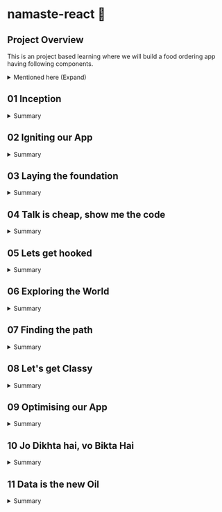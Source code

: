 # namaste-react :rocket: 


## Project Overview

This is an project based learning where we will build a food ordering app having following components.

<details>

<summary>Mentioned here (Expand)</summary>

* Header
    - Logo
    - Nav items
* Body
    - Search bar and button
    - Card container (repeatable)
        - Img
        - Restaurant name, Star rating, cuisines, delivery time
* Footer
    - Copyright
    - Links
    - Address
    - Contact us

</details>

## 01 Inception

<details>
  <summary>Summary</summary>
  
### Concepts Learned (01 Inception)

1. How to use React cdn?
1. How to write js inside html itself?
1. How to write js inside a new file and inject it in html?
1. How to Create a element using React
1. How to render a component using RactDOM?
1. How does React.createElement and ReactDOM.createRoot works?
1. How to use CSS in react?
1. What is Element,Props,Child in React?
1. How to Create nested Child using React?
1. How to Add Sibling Components?

#### Answer of above ques with Example

#### HTML

```html
<body>
    <div id="root">
        <!-- It will be loaded for a very small fraction of time and then react will replace this root with its own content -->
        <h1>Dipankar</h1>
    </div>
    <!-- CDN links for react. using this link will inject react and react dom library into the browser -->
    <script crossorigin src="https://unpkg.com/react@18/umd/react.development.js"></script>
    <script crossorigin src="https://unpkg.com/react-dom@18/umd/react-dom.development.js"></script>
    <!-- Only writing above 2 tags would inject react into our project using CDN.
In the console you can write React and ReactDOM and you can see the properties. -->
    <!-- Include your react js lines inside a new js file -->
    <script src="./App.js"></script>
</body>
```

  react.development.js - base library for react.
  react-dom.development.js - for dom manipulation and interaction.
  Costliest operation in browsers is Dom manipulation.

  #### JS

  ```javascript
  //create an element-simillar to document.createElement
  /**
   * React.createElement(object) =>HTML (browser understands)
   * React.createElement creates and object
   * While it is rendering into DOM it converts the object into html
   * param 1 - type: element name
   * param 2 - props: attributes
   * param 3 - children inside props: text of the element
   */
  const h1 = React.createElement("h1",{xyz:'abc',id:'heading'},"hello World from React!");
  const h2 = React.createElement("h2",{xyz:'abc',id:'heading2'},"This is a h2 element");
  console.log(h1);
  // Create nested Child using React.

  //add multiple child inside the element using array (siblings)
  const child = React.createElement('div',{id:'child'},['child div',h1,h2]);
  const parent = React.createElement('div',{id:'parent'},child);

  //ReactDOM is for dom interaction, Make #root as the root element of react
  const root = ReactDOM.createRoot(document.getElementById("root"));
  //render the element inside root
  root.render(parent);```

  ```

  console.log(h1) will give the entire h1 object.
  React.createElement gives an object which is later converted into HTML (browser understandable).

  #### CSS

  ```css
  #heading{
      color:red;
  }
  ```

</details>

## 02 Igniting our App

<details>
<summary>Summary</summary>

### Concepts Learned (02 Igniting our App)

1. **Can React build a production ready app without using any package/library**
Ans- No, A lot of other Packages are required.
2. **What is NPM**
Ans- NPM is evrything but Node package Manager. It manages Packages and is a repository containing all the packages. It works as a package manager behind the scene but it's full form is not Node Package Manager.
3. **How can you make your project use NPM**
A- We can make our project use npm using `npm init`.
    <details>
    <summary>Example</summary>

    ```cmd
    PS C:\Users\dipan\Desktop\Javascript\React\namaste-react> npm init
    This utility will walk you through creating a package.json file.
    It only covers the most common items, and tries to guess sensible defaults.

    See `npm help init` for definitive documentation on these fields
    and exactly what they do.

    Use `npm install <pkg>` afterwards to install a package and
    save it as a dependency in the package.json file.

    Press ^C at any time to quit.
    package name: (namaste-react)
    version: (1.0.0)                                                                                                          
    description: This is the project done while learning namaste react course
    entry point: (App.js)                                                                                                     
    test command: jest                                                                                                        
    git repository: https://github.com/dipankarsahoo180/namaste-react.git
    keywords:
    author: Dipankar Sahoo                                                                                                    
    license: (ISC)                                                                                                            
    About to write to C:\Users\dipan\Desktop\Javascript\React\namaste-react\package.json:

    {
        "name": "namaste-react",
        "version": "1.0.0",
        "description": "This is the project done while learning namaste react course",
        "main": "App.js",
        "scripts": {
        "test": "jest"
        },
        "repository": {
        "type": "git",
        "url": "git+https://github.com/dipankarsahoo180/namaste-react.git"
        },
        "author": "Dipankar Sahoo",
        "license": "ISC",
        "bugs": {
        "url": "https://github.com/dipankarsahoo180/namaste-react/issues"
        },
        "homepage": "https://github.com/dipankarsahoo180/namaste-react#readme"
    }
    Is this OK? (yes)
    ```

    </details>

4. **How to add a package /dependencies into your project**
Ans- By using the command `npm install <package_name>`.
For ex: `npm install -D Parcel`. Then it will create a node dependencies/devDepenedencies inside your Package.json.
5. **What is a Bundler**
Ans-A bundler is the most important package in our project while doing development. There are multiple bundlers like parcel,vite,webpack etc. Our whole needs to be bundled,minified,cleaned,compressed, packages 7 a lot fo other stuffs before it can be sent prod. Bundler does all these jobs.
6. **What is Parcel**
Ans- parcel is a bundler. it is easy to configure.
    * `npm install -D parcel`.
It also does a lot of other functions like:
    * Creating a dev build
    * Building local Server
    * HMR Hot Module Replacement
    * Uses file watching algorithm (written in c++)
    * Caching for faster Builds
    * Image optimization
    * Minification
    * Bundling
    * Compress
    * Consistent Hashing
    * Code Splitting
    * Differential bundling to support older versions
    * Diagnostic
    * Error handling
    * HTTPS
    * Tree shaking - remove unused nodes
7. **What is -D in `npm install -D Parcel`**
Ans- That means we are installing parcel package/library as a dev dependency.There are two types of dependencies.
    * dependencies - required for project and is required in production.
    * devDependencies - required during development.
8. **What is the package.json file**
Ans- Package.json will be created right after npm init command and it keeps tracks of the dependencies installed.
9. **What is tilde(`) and carret(^)**
Ans- They represent auto upgradable to Major and Minor versions respectively.
10. **What is the package-lock.json file that got created automatically**
Ans- Package-lock.json has exact version of all the dependencies and their dependencies mentioned in detail. It keeps track of all the details of the dependencies and transitive dependencies used in the project.
11. **Do we Need to Put node_modules folder into git**
Ans- Don't put the files and folders that you can regenerate again into git. It is unnecessary.
12. **How to Ignite your app**
Ans- Since we have already installed parcel, we can ignite our app using the command `npx parcel index.html`.
    <details>
    <summary> Ignite your app</summary>
    
    ```cmd
    PS C:\Users\dipan\Desktop\Javascript\React\namaste-react> npm parcel index.html
    Unknown command: "parcel"

    To see a list of supported npm commands, run:
        npm help
    PS C:\Users\dipan\Desktop\Javascript\React\namaste-react> npx parcel index.html
    Server running at http://localhost:1234
    ✨ Built in 608ms
    ```

    </details>
13. **How to get react and react-dom using npm instad of cdn**
Ans- using CDN is not a good way and is a costliest operation as it makes a network call. we can install these dependensies as packages using `npm install <package_name>` command
Ex: `npm install react and npm install react-dom`
14. **Will it work if we remove the CDN?**
Ans- It will give error as `Uncaught ReferenceError: React is not defined`. So we have to import both react and react-dom
    *   ```js
        import React from "react";
        import ReactDOM from "react-dom/client";
        ```

15. **Will it work afer that?**
Ans- No It will give you error. `@parcel/transformer-js: Browser scripts cannot have imports or exports.`. Basically you have to Add the **type="module"** attribute to the `<script>` tag inside index.html. It is because by default it is treated as a normal javascript file and to use it as a module and import any other module to this Js file, we have to explicitly tell that this is a js file of module type. And then it would work.

</details>

## 03 Laying the foundation
<details>
<summary>Summary</summary>

### Concepts Learned (03 Laying the foundation)

1. **How to create a script to start project instead of writing `npx parcel index.html`**    
Ans-  Go to the package.json and inside `"scripts"`, add the node `"start":"parcel index.html"`. Then go to your terminal and write `npm run start` or `npm start`.  
Simillarly,  write `"build":"parcel build index.html"` to make a prod build. And to execute it write `npm run build` in terminal. `npm build` will not work here because is `run` is a reserved keyword by npm that works with `start`.

2. **What is a react element**  
It is an object but while rendering into DOM using react-dom library it will be rendered as an HTML. This is the syntax to create a react element.</br></br>  

    * ```javascript
        const h1 = React.createElement("h1",{xyz:'abc',id:'heading'},"hello World from React!");
        //ReactDOM is for dom interaction, Make #root as the root element of react
        const root = ReactDOM.createRoot(document.getElementById("root"));
        //render the element inside root
        root.render(h1);
        ```

3. **Is it a good way to use React.createElement**  
Ans- No, this is not a good way and make the code complex and is not suitable for creating production ready apps. So, we use **JSX** instead.
4. **What is JSX?**  
JSX is a HTML or XML like syntax used for creating react elements. Is is not a part of react,it is also not a pure Javascript. It is transpiled before it reaches javascript engine/converted into object equivalent of `react.createElement()` by **`babel`** library which is also a depenedency for `Parcel` so that browser can unserstand it.</br></br>  

    *   ```javascript
        const h1JSX = <h1 id='heading'>Hello World from React with JSX!</h1>
        //ReactDOM is for dom interaction, Make #root as the root element of react
        const root = ReactDOM.createRoot(document.getElementById("root"));
        //render the element inside root
        root.render(h1JSX);
        ```

    *   ```javascript
        const h1 = React.createElement("h1",{xyz:'abc',id:'heading1',key:'ist-h1',class="h1Class"},"Hello World from React!");
        const h1JSX = <h1 id='heading2' key='ist-h1Jsx' className="jsxClass">Hello World from React with JSX!</h1>
        //ReactDOM is for dom interaction, Make #root as the root element of react. 
        //Also notice the attributes are in camelCase but they will convert into normal attributes when they render as HTML.
        console.log(h1JSX); //It will log a same object what react.createElement gives
        const root = ReactDOM.createRoot(document.getElementById("root"));
        //render the element inside root
        root.render([h1,h1JSX]);
        ```

5. **Give some examples of JSX code**  

    *   ```Javascript
        const h1JSX = <h1 id='headingJSX' key='ist-h1Jsx'>Hello World from React with JSX!</h1>;
        const h1JSX1 = <h1 id='heading2' key='ist-h1Jsx' className="jsxClass">Hello World from React with JSX!</h1>;
        const h1JSX2 = (<h1 id='heading2' key='ist-h1Jsx' className="jsxClass">Hello World from React with JSX!</h1>);
        const h1JSX3 = (
        <div>
            <h1 id='heading2' key='ist-h1Jsx' className="jsxClass">Hello World from React with JSX!</h1>
            <h2 id='heading2' key='ist-h2Jsx' className="jsxClass">Hello World from React with JSX!</h2>
        </div>
        );
        const h1JSX4 = (
        <>
            <h1 id='heading2' key='ist-h1Jsx' className="jsxClass">Hello World from React with JSX!</h1>
            <h2 id='heading2' key='ist-h2Jsx' className="jsxClass">Hello World from React with JSX!</h2>
        </>);
        //ReactDOM is for dom interaction, Make #root as the root element of react
        const root = ReactDOM.createRoot(document.getElementById("root"));
        //render the element inside root
        root.render([h1,h1JSX,h1JSX1,h1JSX2,h1JSX3,h1JSX4]);
        ```

6. **What are some of the extensions which you can use to boost your productivity**  

    * Prettier
    * Bracket pair Colorization Toggler.
    * Eslint
    * Better Comments

7. **What is a React component**  
It is a function/class and retunred object of which can be rendered as a html in browser.
8. **What are the types of components in react**  
    * Class based component - old way of writing code
    * Functional component - Latest in tech - It's just a normal javascript function with **PascalCase**.  
        <details>
        <summary>Example of Functional component</summary>

        ```Javascript
        import React from "react";
        import ReactDOM from "react-dom/client";

        const Heading = ()=> {
            return (
                <>
                    <h1 id='heading2' key='ist-h1Jsx' className="jsxClass">Hello World from React with JSX1!!</h1>
                    <h2 id='heading2' key='ist-h2Jsx' className="jsxClass">Hello World from React with JSX2!!</h2>
                </>
                )
        };


        //ReactDOM is for dom interaction, Make #root as the root element of react
        const root = ReactDOM.createRoot(document.getElementById("root"));
        //render the element inside root
        root.render(<Heading/>); // Use the functional component as a tag to render
        ```

        </details>

9. **What is component composition**  
Composing one/more components into another component
    *   <details>
        <summary>Example of component composition</summary>

        ```javascript
        import React from "react";
        import ReactDOM from "react-dom/client";


        const Title = ()=> {
            return (
                <>
                    <h1 key='title' className="jsxClass">Title!!</h1>
                </>
                )
        };
        const Header = ()=> {
            return (
                <>
                    <Title></Title>
                    <h1 key='header' className="jsxClass">JSX Heading!!</h1>
                    
                </>
                )
        };


        //ReactDOM is for dom interaction, Make #root as the root element of react
        const root = ReactDOM.createRoot(document.getElementById("root"));
        //render the element inside root
        root.render(<Header/>);
        ```

        </details>

10. **How can you write javascript expression inside JSX**  
By wrapping the code inside `{}`
    <details>
    <summary>Example</summary>

    ```Javascript
    import React from "react";
    import ReactDOM from "react-dom/client";

    const Elem = () =>(
        <>
            <h1>React Element!!</h1>
        </>
    )
    const title =  (
            <>
                <h1 key='title' className="jsxClass">Title!!</h1>
            </>
            )
    const number = 1000;
    const Header = ()=> {
        return (
            <>
                {title} 
                {<Elem/>}
                {number}
                {console.log('Dipankar')}
                <h1 key='header' className="jsxClass">JSX Heading!!</h1>
            </>
            )
    };
    //ReactDOM is for dom interaction, Make #root as the root element of react
    const root = ReactDOM.createRoot(document.getElementById("root"));
    //render the element inside root
    root.render(<Header/>);
    ```

    </details>

</details>

## 04 Talk is cheap, show me the code

<details>
<summary>Summary</summary>

### Concepts Learned (04 Talk is cheap, show me the code)

1. **How can you write css in react?** 
    - By using attribute className instead of class.  
        <details>
        <summary>Example</summary>

        ```javascript
        const AppLayout = () =>{
            return (
                <div className="app">
                    <Header/>
                    <Body/>
                </div>
            )
        }
        ```

        ```css
        .app{
            display: flex;
            justify-content: space-between;
            border: 1px solid black;
        }
        ```
        
        </details> 

    - By using inline css.  
        <details>
        <summary>Example</summary>

        ```javascript
        const styleCard = {
            background: 'lightgrey',
            textAlign:'center'
        }

        const Restaurant = () => {
            return(
                <div className="res-card" style={styleCard}>
                    <h3>Meghna Foods</h3>
                </div>
            )
        }
        ```

        OR  

        ```javascript
        const styleCard = {
            background: 'lightgrey',
            textAlign:'center'
        }

        const Restaurant = () => {
            return(
                <div className="res-card" style={{ background: 'lightgrey', textAlign:'center' }}>
                    <h3>Meghna Foods</h3>
                </div>
            )
        }
        ```

        </details> 
        
2. **What is props in react?**  
Ans- By using props we can pass properties from parent comp/arguements to a function.  
    -   <details>
        <summary>Example(we are passing name,cuisine as props)</summary>
        
        ```javascript
        const Body = () => {
            return(
                <div className="body">
                    <div className="search">
                        Search            
                    </div>

                    <div className="res-container">
                        <Restaurant name="Jubilee Foods" cuisine="South Indian"/>
                        <Restaurant name="KFC" cuisine="American"/>
                        <Restaurant/>
                        <Restaurant/>
                    </div>
                </div>
            )
        }
        const styleCard = {
            background: 'lightgrey',
            textAlign:'center'
        }

        const Restaurant = ({name,cuisine}) => {
            return(
                <div className="res-card" style={styleCard}>
                    <img src="https://media-assets.swiggy.com/swiggy/image/upload/fl_lossy,f_auto,q_auto,w_660/fq1uss75jajmt1oueyla"></img>
                    <h3>{name || 'Meghna Foods'}</h3>
                    <h4>{cuisine || 'North Indian'}</h4>
                    <h4>4.4</h4>
                    <h4>38 mins</h4>
                </div>
            )
        }
        ```
        </details>

3. **What is  config driven UI?**  
It means the UI is driven by a config. Which means based on configuration user will be shown/get personalized data
Ex: Swiggy API `https://www.swiggy.com/dapi/restaurants/list/v5?lat=20.3625249&lng=85.83262599999999&`

4. **How would you loop over an array and render multiple cards?**  
-   Ex:  
    ```javascript
    const Body = () => {
        return(
            <div className="body">
                <div className="search">
                    Search
                </div>

                <div className="res-container">
                {
                    card?.gridElements?.infoWithStyle?.restaurants?.map(el=>
                        <Restaurant key={el.info.id} resData={el}/>
                    )
                }
                </div>
            </div>
        )
    }
    ```
5. **Give an example how you can use fetch API**  
First Install this chrome extension from here `https://chrome.google.com/webstore/detail/cors-unblock/lfhmikememgdcahcdlaciloancbhjino`.  
and then run the following code to understand

    ```javascript
    const Body = () => {
        const [card,setCard] = useState([]);

        const  fetchData = async() => {
            try {
            const response = await fetch('https://www.swiggy.com/dapi/restaurants/list/v5?lat=20.3625249&lng=85.83262599999999');
            const data = await response.json();
            const card = data.data.cards.find(el => el.card.card.id === 'top_brands_for_you').card.card;
            setCard(card?.gridElements?.infoWithStyle?.restaurants);
            } catch (error) {
            console.error('Fetch error:', error);
            //throw error;
            }
        
        }

        useEffect(() => {
            fetchData();
        }, []);

        
        return(
            <div className="body">
                <div className="search">
                    Search
                </div>

                <div className="res-container">
                {
                    card?.map(el=>
                        <Restaurant key={el.info.id} resData={el}/>
                    )
                }
                </div>
            </div>
        )
    }
    ```
    
</details>

## 05 Lets get hooked

<details>
<summary>Summary</summary>

### Concepts Learned (05 Lets get hooked)

1. **What are the different types of import we use in Javascript?**  
Two types of Export/Import.  
    -   Default Export/Import
        ```javascript
        export default Component;  
        import Component from "path";
        ```

    -   Named Export/Import
        ```javascript
        export const Component;  
        import {Component} from "path";
        ```

1. **What are hooks in React?**  
Hooks are like normal js functions but provided by react.  
for ex: `useState()` and `useEffect()`

1. **What is useState() hook**  
useState is a React Hook that lets you add a state variable to your component.  

    ```javascript
    const [state, setState] = useState(initialState);
    ```
1. **What is reconciliation?**  
It is an alogorithm came in react 16 by react fiber, which uses an algorithm to selectively update some particular nodes/elements inside html instead of whole html by comapring the DOM nodes.  
Actual DOM: These are the real tags.  
Virtual DOM: representation of actual DOM. It is basically the object (reactElement). You can console log <Body/> and/or <Head/> and you can see an object is printed.
</details>

## 06 Exploring the World

<details>
<summary>Summary</summary>

### Concepts Learned (06 Exploring the World)

1. **What is monolithic and microservices architecture**  
A monolithic application is built as a single unified unit while a microservices architecture is a collection of smaller, independently deployable services. <a href="https://www.atlassian.com/microservices/microservices-architecture/microservices-vs-monolith">refer here</a>

2. **How `useEffect()` is called**  
First the component will be rendered as HTML and  
then it will call `useEffect()` and  
then it will run the code inside the callback of useEffect

3. **Can we write multiple `useEffect()` inside a single component**  
Yes.
    ```Javascript
    useEffect(() => {
        console.warn('use effect 1');
    }, []);
    useEffect(() => {
        fetchData();
        console.warn('use effect 2');
    }, []);
    useEffect(() => {
        console.warn('use effect 3');
    }, []);
    ```
4. **What is Shimmer**  
We load a fake screen instead of blank untill we get the data from server/api in realtime to improve UX. We acheive this using conditional rendering.

    ```javascript
    const Body = () => {

        const [listOfRestaurants, setListOfRestaurants] = useState([]);
        const [filteredRestaurants, setFilteredRestaurants] = useState([]);
        const fetchData = async () => {
            try {
                const response = await fetch(SWIGGY_URL);
                const data = await response.json();
                const card = data.data.cards.find(el => el.card.card.id === 'top_brands_for_you').card.card;
                setListOfRestaurants(card?.gridElements?.infoWithStyle?.restaurants);
                setFilteredCard(card?.gridElements?.infoWithStyle?.restaurants);
            } catch (error) {
                console.error('Fetch error:', error);
                //throw error;
            }

        }

        useEffect(() => {
            fetchData();
        }, []);
        //conditioinal rendering
        return (listOfRestaurants.length === 0) ?
        <Shimmer /> :

        (
            <div className="filter">
                <div className="search">
                    <input className='search-text' type="text" onChange={(e) => {
                        if(!e.target?.value) {
                            setFilteredRestaurants(listOfRestaurants);
                            return;
                        }else{
                            const filteredCard = listOfRestaurants.filter(el => (el.info.name.toUpperCase()).includes(e.target?.value?.toUpperCase()));
                            setFilteredRestaurants(filteredCard);
                        }
                    }}>

                    </input>
                </div>
                <button className='top-rated-btn' onClick={
                    () => {
                        const filteredCard = listOfRestaurants.filter(el => el.info.avgRating > 4);
                        setFilteredRestaurants(filteredCard);
                    }
                }> Filter Top Rated restaurants</button>

                <button className='reset-btn' onClick={
                    () => {
                        setFilteredRestaurants(listOfRestaurants);
                    }
                }> Reset </button>
            </div>
        )
    }
    ```
    
</details>




## 07 Finding the path
<details>
<summary>Summary</summary>

### Concepts Learned (07 Finding the path)

1. **How to use routing in react?**  
we can use react-router-dom package to create routes in react.  
    ```javascript
    import React from "react";
    import ReactDOM from "react-dom/client";
    import Header from "./components/Header";
    import { Body } from "./components/Body";
    import { createBrowserRouter,RouterProvider } from "react-router-dom";
    import About from "./components/About";


    const AppLayout = () =>{
        return (
            <div className="app">
                <Header/>
                <Body/>
            </div>
        )
    }


    const appRouter = createBrowserRouter(
        [
            {
                path:"/",
                element : <AppLayout/>,
            },
            {
                path:"/about",
                element : <About/>
            },
            
        ]
    );

    //ReactDOM is for dom interaction, Make #root as the root element of react
    const root = ReactDOM.createRoot(document.getElementById("root"));
    //use RouterProvider for Routing
    root.render(<RouterProvider router={appRouter} />);
    ```

2. **How to routing but keeping Header and Footer constant in react?**
We can use `</Outlet>` and `children` property inside router object as a combination to do that
    ```javascript
    import React from "react";
    import ReactDOM from "react-dom/client";
    import Header from "./components/Header";
    import { Body } from "./components/Body";
    import { createBrowserRouter, Outlet, RouterProvider } from "react-router-dom";
    import About from "./components/About";
    import ContactUs from "./components/ContactUs";
    import Cart from "./components/Cart";

    const AppLayout = () => {
        return (
            <div className="app">
                <Header />
                <Outlet />
            </div>
        )
    }


    const appRouter = createBrowserRouter(
        [
            {
                path: "/",
                element: <AppLayout />,
                children: [

                    {
                        path: "",
                        element: <Body />
                    }, 
                    {
                        path: "about",
                        element: <About />
                    }, 
                    {
                        path: "contact-us",
                        element: <ContactUs />
                    }, 
                    {
                        path: "cart",
                        element: <Cart />
                    }
                ]
            }

        ]
    );

    //ReactDOM is for dom interaction, Make #root as the root element of react
    const root = ReactDOM.createRoot(document.getElementById("root"));
    //render the element inside root
    root.render(<RouterProvider router={appRouter} />);
    ```

2. **How can you build links so that user can click on them and redirected to certain routes in react?**  
We can use `<Link to=''>Label</Link>` from react-router-dom to acheive this.  
    ```javascript

    import { useState } from "react";
    import logo from "../assets/logo.png"
    import { Link } from "react-router-dom";

    const Header = () => {
        const [jsxButton,setJsxButton] = useState('Login')
        return (
            <>
                <div className="header">
                    <Link to='/'>
                        <div className="logo">
                        <img src={logo}></img>
                        </div>
                    </Link>
                    
                    <div className="nav-items">
                        <ul>
                            <li><Link to='/'>Home</Link></li>
                            <li><Link to='about'>About us</Link></li>
                            <li><Link to='contact-us'>Contact us</Link></li>
                            <li><Link to='cart'>Cart</Link></li>
                        </ul>
                    </div>
                </div>
            </>
        )
    }

    export default Header;
    ```

3. **How can you create your own error page in react?**  
By adding `errorElement: <componentName/>` property inside the router object.
    ```javascript
    const appRouter = createBrowserRouter(
        [
            {
                path: "/",
                element: <AppLayout />,
                errorElement: <Error/>,
                children: [
                    {
                        path: "",
                        element: <Body />
                    }, 
                    {
                        path: "about",
                        element: <About />
                    }, 
                    {
                        path: "contact-us",
                        element: <ContactUs />
                    }, 
                    {
                        path: "cart",
                        element: <Cart />
                    }
                ]
            }

        ]
    );
    ```

4. **How can you get error details and show them in error page in react?**  
By using `useRouteError` from `react-router-dom`.  


    ```javascript
    import Header from "./Header"
    import {useRouteError} from 'react-router-dom'; 

    const Error = () => {
        const error = useRouteError()
        return (
            <>
                <Header></Header>
                <h1>Opps!! {error.status} {error.statusText}</h1>
                <h1>{error?.error?.message}</h1>
            </>
        )
    }
    export default Error;
    ```

4. **How can use dynamic routing in react?**  
    * Step 1: Create an element and use useParams() to get the dynaic parameter from url. `const {resId} = useParams();` .
    * Step 2: pass the queryparam as   resId from Link tag
        ```javascript
        <Link to={'restaurant/'+el.info.id}>
            <RestaurantCard resData={el} />
        </Link>
        ```
    * Step 3: Configure the dyanmic routing in router object as well  
        ```javascript
        {
            path: "restaurant/:resId",
            element: <RestaurantMenu />
        }
    
        ```

</details>


## 08 Let's get Classy
<details>
<summary>Summary</summary>

### Concepts Learned (08 Let's get Classy)

1. **What are class based components?**  
This is an older way of writing code in react. Ex:  

    ```javascript
    import React from "react";

    export default class UserClass extends React.Component {
    
    render() {
        return (
            <>
                <h1>Name: Dipankar</h1>
                <h1>Location: Bangalore</h1>
                <h1>Contact: +9098909890</h1>
            </>
            );
        }
    }
    ```

1. **How to access props in class based component?**  
By using `constructor(props)`. Ex: 
 
    ```javascript
    import React from "react";

    export default class UserClass extends React.Component {
        constructor(props) {
            super(props); // We always have to write this
            //console.log(props);
            this.name = props.name;
            //OR
            //this.name = this.props.name
        }
        /** This will also work
        render() {
            return (
                <>
                    <h1>Name: {this.name}</h1>
                    <h1>Location: {this.props.location}</h1>
                    <h1>Contact: +9098909890</h1>
                </>
            );
        }
        */
        render() {
        const {name,location} = this.props;
            return (
                <>
                    <h1>Name: {name}</h1>
                    <h1>Location: {location}</h1>
                    <h1>Contact: +9098909890</h1>
                </>
            );
        }
    }
    ```

    And pass the props from parent like below:

    ```javascript
    import React from "react";
    import UserClass from "./UserClass";

    const About = () => {
        return (
            <>
                <h1>About</h1>
                <div className="about-card">
                    <div>
                        <UserClass name="Dipankar (Class Based)" location="Bangalore(Class)" />
                    </div>
                </div>
            </>
        );
    };

    export default About;
    ```

1. **How to create and update state variable in class?**  
States were created whenever a new instance of class is created in class based components in react.
Constructor is a best place to create state variables unsing `this.state`.  
We can not update the state variables directly like `this.state.count =12;Instead we use 
    ```javascript
    this.setstate({
        stateName:'stateValue'
    })
    ```
    Example:

    ```javascript
    import React from "react";

    export default class UserClass extends React.Component {
        constructor(props) {
            super(props);
            this.state = {
                count: 0,
                result: "Pass",
            };
        }

        render() {
            const updateCount = () => {
                this.setState({
                    count: ++this.state.count,
                    result: "Failed",
                });
            };
            const { name, location } = this.props;
            return (
                <>
                    <h1>Name: {name}</h1>
                    <h1>Location: {location}</h1>
                    <h1>Contact: +9098909890</h1>
                    <h1>Count: {this.state.count}</h1>
                    <h1>Result: {this.state.result}</h1>
                    <button className="global-btn" onClick={() => updateCount()}>
                        Update State Variable
                    </button>
                </>
            );
        }
    }
    ```

1. **Explain lifecycle of react class based components**  
    Constuctor() ==> Render() ==>(Parent followe by child) 
    Child component didMoount ==>Parent Component didMount;

    Parent constructor
    About.js:18 Parent render start
    About.js:33 inside parend render

    UserClass.js:10 Child constructor
    UserClass.js:24 Child render Start
    UserClass.js:35 Inside child render

    ChildClassA.js:6 ChildClassA constructor
    ChildClassA.js:13 ChildClassA render Start
    ChildClassA.js:17 Inside ChildClassA render

    ChildClassB.js:6 ChildClassB constructor
    ChildClassB.js:13 ChildClassB render Start
    ChildClassB.js:17 Inside ChildClassB render

    UserClass.js:13 Child component Did Mount

    ChildClassA.js:9 ChildClassA component Did Mount

    ChildClassB.js:9 ChildClassB component Did Mount

    About.js:13 Parent component Did Mount<br/><br/>

    Example Parent Component:
    ```javascript
    import React from "react";
    import User from "./User";
    import UserClass from "./UserClass";
    import ChildClassA from "./ChildClassA";
    import ChildClassB from "./ChildClassB";
    class About extends React.Component {
        constructor(props) {
            super(props);
            console.log("Parent constructor");
        }

        componentDidMount() {
            console.log("Parent component Did Mount");
        }

        render() {
            console.log("Parent render start");
            return (
                <>
                    <h1>About</h1>
                    <div className="about-card">
                        <div>
                            <UserClass
                                name="Dipankar (Class Based)"
                                location="Bangalore(Class)"
                            />
                        </div>
                    </div>
                    {console.log("inside parend render")}
                    <ChildClassA />
                    <ChildClassB />
                </>
            );
        }
    }

    export default About;
    ```
    Child Component Example:
    ```javascript
    import React from "react";

    export default class UserClass extends React.Component {
        constructor(props) {
            super(props);
            this.state = {
                count: 0,
                result: "Pass",
            };
            console.log('Child constructor');
        }
        componentDidMount(){
            console.log('Child component Did Mount')
        }

        render() {
            const updateCount = () => {
                this.setState({
                    count: ++this.state.count,
                    result: "Failed",
                });
            };
            const { name, location } = this.props;
            console.log('Child render Start');
            return (
                <>
                    <h1>Name: {name}</h1>
                    <h1>Location: {location}</h1>
                    <h1>Contact: +9098909890</h1>
                    <h1>Count: {this.state.count}</h1>
                    <h1>Result: {this.state.result}</h1>
                    <button className="global-btn" onClick={() => updateCount()}>
                        Update State Variable
                    </button>
                    {console.log('Inside child render')}
                </>
            );
        }
    }
    ```

1. **What is the use of `componentDidMount()` lifecycle hook**  
componentDidMount method runs after the component is rendered in the browser and then if we want to make any heavy processings we can do inside this method. For example: making an api call.

1. **What is the use of `componentDidUpdate()` lifecycle hook** 
This is a lifecycle hook called after each re-render of the component. It does not called for the first render.

1. **What is the use of `componentWillUnmount()` lifecycle hook** 
This is a lifecycle hook called Just before unmounting of the component. First parent component will unmount and then child component
Example:
Parent component:

    ```javascript
    import React from "react";
    import User from "./User";
    import UserClass from "./UserClass";
    import ChildClassA from "./ChildClassA";
    import ChildClassB from "./ChildClassB";
    class About extends React.Component {
        constructor(props) {
            super(props);
            console.log("Parent constructor");
        }

        componentDidMount() {
            console.log("Parent component Did Mount");
        }

        componentDidUpdate() {
            console.log("Parent component Did Update");
        }

        componentWillUnmount() {
            console.log("Parent component Will Unmount");
        }

        render() {
            console.log("Parent render start");
            return (
                <>
                    <h1>About</h1>
                    <div className="about-card">
                            <UserClass
                                name="Dipankar (Class Based)"
                                location="Bangalore(Class)"
                            />
                            <UserClass
                                name="Lizu (Class Based)"
                                location="Bhubaneswar(Class)"
                            />
                    </div>
                    {console.log("inside parend render")}
                    <ChildClassA />
                    <ChildClassB />
                </>
            );
        }
    }

    export default About;
    ```
    
    Child Component:

    ```javascript
    import React from "react";

    export default class UserClass extends React.Component {
        constructor(props) {
            super(props);
            this.state = {
                count: 0,
                result: "Pass",
            };
            console.log(this.props.name + " Child constructor");
        }

        async componentDidMount() {
            console.log(this.props.name + " Child component Did Mount");
            const jsonData = await fetch(
                "https://api.github.com/users/dipankarsahoo180"
            ).then((data) => data.json());
            console.warn(jsonData);
            this.setState({
                name: jsonData.name,
                location: jsonData.location,
                avatar_url: jsonData.avatar_url,
            });
            // Create an interval that increments the count state every 1000 milliseconds (1 second)
            this.interval = setInterval(() => {
                console.log('set interval called')
                this.setState((prevState) => ({
                    count: prevState.count + 1,
                }));
            }, 5000);
        }

        componentDidUpdate() {
            console.log(this.props.name + " Child component Did Update");
        }

        componentWillUnmount() {
            clearInterval(this.interval);
            console.log(this.props.name + " Child component Will Unmount");
        }

        render() {
            const updateCount = () => {
                this.setState({
                    count: ++this.state.count,
                    result: "Failed",
                });
            };
            const { name, location, avatar_url, count, result } = this.state;
            console.log(this.props.name + " Child render Start");
            return (
                <div className="user-card">
                    <img
                        src={avatar_url}
                        alt="Image no available"
                        height="200px"
                        width="200px"
                    ></img>
                    <p>Name: {name}</p>
                    <p>Location: {location}</p>
                    <p>count: {count}</p>
                    <p>result: {result}</p>
                    <button className="global-btn" onClick={() => updateCount()}>
                        Update State Variable
                    </button>
                    {console.log(this.props.name + " Inside child render")}
                </div>
            );
        }
    }
    ```

1. **Explain how you can clear interval inside function based react component (inside useEffects).**
We can make use of the callback method returned by `useEffects()`
Example:

    ```javascript
    import React from "react";
    import { useEffect } from "react";

    const ContactUs = () => {
        useEffect(() => {
            const interval = setInterval(() => {
                console.log("set interval called");
            }, 1000);

            return () => {
                clearInterval(interval);
            };
        });

        return <h1>ContactUs</h1>;
    };

    export default ContactUs;
    ```

</details>

## 09 Optimising our App
<details>
<summary>Summary</summary>


1. **Give an example of how you can create your own custom hook**  
According to the best practice we can just create a separate file with use as refix to its name and build our logic inside it.
    Example 1:

    ```javascript

    import { useEffect, useState } from "react";
    import { SWIGGY_REST_MENU } from "./Constants";

    const useRestrauntMenu =(resId) => {

        const[resInfo,setResInfo] = useState(null);

        useEffect(()=>{
            fetchData();
        },[])
        
        const fetchData = async ()=>{
            const response = await fetch(SWIGGY_REST_MENU + resId);
            const json = await response.json();
            console.log('custom Hook Json Data',json);
            setResInfo(json.data);
        }
        console.warn('custom Hook Reponse',resInfo)
        return resInfo;
    }

    export default useRestrauntMenu;
    ```
    Example 2:

    ```javascript
    import { useEffect, useState } from "react";

    const useOnlineStatus = () => {
        const [onlineStatus, setOnlineStatus] = useState(true);

        useEffect(() => {
            window.addEventListener("online", () => {
                setOnlineStatus(true);
            });
            window.addEventListener("offline", () => {
                setOnlineStatus(false);
            });
        }, []);

        return onlineStatus;
    };

    export default useOnlineStatus;

    ```

    And we can use it inside the component using following.

    ```javascript
    import { useParams } from "react-router-dom"
    import Shimmer from "./Shimmer";
    import RestaurantCard from "./RestaurantCard";
    import useRestrauntMenu from "../utils/useRestrauntMenu";
    import useOnlineStatus from "../utils/useOnlineStatus";

    export default function RestaurantMenu() {
        const { resId } = useParams();
        const restaurantDetails = useRestrauntMenu(resId); //Custom hook
        // Notice we are not storing the result into another variable by
        // using useState or useEffect hook because it is not required and
        // it will throw error if we do so.
        console.warn('resInfo',restaurantDetails);
        const isOnline = useOnlineStatus(); //Custom hook
        const itemList = 
        restaurantDetails?.cards? restaurantDetails?.cards[3]?.groupedCard? 
            restaurantDetails?.cards[3]?.groupedCard?.cardGroupMap?.REGULAR?.cards[1]?.card?.card?.itemCards ?
                restaurantDetails.cards[3]?.groupedCard?.cardGroupMap?.REGULAR.cards[1]?.card.card.itemCards :
                restaurantDetails.cards[3]?.groupedCard?.cardGroupMap?.REGULAR.cards[2]?.card.card.itemCards 
            :
            restaurantDetails?.cards[2]?.groupedCard?.cardGroupMap?.REGULAR?.cards[1]?.card?.card?.itemCards ?
                restaurantDetails.cards[2]?.groupedCard?.cardGroupMap?.REGULAR.cards[1]?.card.card.itemCards :
                restaurantDetails.cards[2]?.groupedCard?.cardGroupMap?.REGULAR.cards[2]?.card.card.itemCards 
        :null;
        console.log('card',itemList);

        if (!restaurantDetails || !itemList || !isOnline) return <Shimmer />;

        return (
            <>
                <div className="body">
                    <h1>{restaurantDetails.cards[0]?.card?.card?.info?.name}</h1>
                    <h2>Rating: {restaurantDetails.cards[0]?.card?.card?.info?.avgRatingString}</h2>
                    <h3>Total items: {itemList?.length}</h3>
                    <div className="res-container">
                        {
                            itemList.map((el, idx) => {
                                const resData = {
                                    info: {
                                        name: el.card.info.name,
                                        cloudinaryImageId: el.card.info.imageId,
                                        cuisines: [el.card.info.itemAttribute.vegClassifier, el.card.info.description],
                                        avgRating: el.card.info.ratings.aggregatedRating.rating,
                                        price: el.card.info.price,
                                        showLogInOutBtn:true
                                    }
                                }

                                return (
                                    <div key={el.card.info.id + '_' + idx + 0}>
                                        <RestaurantCard key={el.card.info.id + '_' + idx + 1} resData={resData} />
                                    </div>
                                )
                            })
                        }
                    </div>
                </div>
            </>
        )
    }
    ```

2. **What is Chunking/Code Splitting/Dynamic Bundling/Lazy Loading/Dynamic importing?**  
It is a way to break down the app into smaller logical chunks. We can acheive it using `lazy` and `Suspense`. 
Example: Here we are trying to lazy load `Grocery` and `About`.

    ```javascript
    import React, { lazy, Suspense } from "react";
    import ReactDOM from "react-dom/client";
    import Header from "./components/Header";
    import { Body } from "./components/Body";
    import { createBrowserRouter, Outlet, RouterProvider } from "react-router-dom";
    import About from "./components/About";
    import ContactUs from "./components/ContactUs";
    import Cart from "./components/Cart";
    import Error from './components/ErrorPage'
    import RestaurantMenu from "./components/RestaurantCardMenu";
    // import Grocery from "./components/Grocery";

    const Grocery = lazy(()=>import("./components/Grocery"));

    const AppLayout = () => {
        return (
            <div className="app">
                <Header />
                <Outlet />
            </div>
        )
    }


    const appRouter = createBrowserRouter(
        [
            {
                path: "/",
                element: <AppLayout />,
                errorElement: <Error />,
                children: [
                    {
                        path: "",
                        element: <Body />
                    },
                    {
                        path: "about",
                        element: (
                            <Suspense fallback={<Shimmer />}>
                                <About />
                            </Suspense>
                        ),
                    },
                    {
                        path: "contact-us",
                        element: <ContactUs />
                    },
                    {
                        path: "cart",
                        element: <Cart />
                    },
                    {
                        path: "grocery",
                        element: <Suspense fallback={<h1>Nothing here yet</h1>}><Grocery /></Suspense>
                        //element: <Suspense fallback={<Shimmer/>}><Grocery /></Suspense>
                    },
                    {
                        path: "restaurant/:resId",
                        element: <RestaurantMenu />
                    }
                ]
            }

        ]
    );

    //ReactDOM is for dom interaction, Make #root as the root element of react
    const root = ReactDOM.createRoot(document.getElementById("root"));
    //render the element inside root
    root.render(<RouterProvider router={appRouter} />);
    ```

</details>

## 10 Jo Dikhta hai, vo Bikta Hai

<details>
<summary>Summary</summary>

1. **Give an example of tailwind css class.**  
    ```javascript
    <div className="flex flex-wrap justify-around"> //tailwind classes
        {filteredRestaurants?.map((el) => (
            <Link
                className=""
                to={"restaurant/" + el.info.id}
                key={el.info.id}
            >
                <RestaurantCard resData={el} />
            </Link>
        ))}
    </div>
    ```
1. **Give an example of tailwind css class where you want to use your custom value**  
Here we have hardcoded the width to 250px
    ```javascript
    <img
        className="w-[250px] h-56 rounded-lg"
        src={`${SWIGGY_API_CARD_IMAGE}/${cloudinaryImageId}`}
        alt="Image no available"
    ></img>
    ```
1. **Give an example of tailwind css class where you want to apply some pseudo classes**   
Example:
    ```javascript
    <div className="w-[250px] m-4 h-[420px] rounded-lg bg-slate-300 hover:bg-green-400">
        <p>Content goes here </p>
    </div>
    ```
</details>

## 11 Data is the new Oil

<details>
<summary>Summary</summary>


1. **What is higher order component in react?**
It is just a function which takes a component inside  and returns a component. 
For example: It takes an existing component, modifies/tweaks a bit and returns it.
    Example of Component `withPromtedLabel`:

    ```javascript
    import { SWIGGY_API_CARD_IMAGE } from "../utils/Constants";

    const RestaurantCard = (props) => {
        const {
            name,
            cloudinaryImageId,
            cuisines,
            avgRating,
            price,
            showLogInOutBtn,
        } = props.resData.info;
        return (
            <div className="w-[250px] m-4 h-[420px] rounded-lg bg-slate-300 hover:bg-green-400 relative">
                <img
                    className="w-[250px] h-56 rounded-lg"
                    src={`${SWIGGY_API_CARD_IMAGE}/${cloudinaryImageId}`}
                    alt="Image no available"
                ></img>
                <h3 className="text-center p-2 font-bold text-lg">{name.length >25? name.slice(0,25):name || ""}</h3>
                <div className="p-2">
                    <p>
                        {cuisines.join(", ").length <= 20
                            ? cuisines.join(", ")
                            : cuisines.join(", ").slice(0, 20) + "..."}
                    </p>
                    <p>Rating: {avgRating || ""}</p>
                    {price ? <p>Price: {price / 100}</p> : ""}
                    {showLogInOutBtn == true ? (
                        <div className="absolute bottom-2 left-[20%]">
                            <button className="mx-2 rounded-md px-4 py-1 bg-blue-500 text-white">
                                Add
                            </button>
                            <button className="mx-2 rounded-md px-1 py-1 bg-blue-500 text-white">
                                remove
                            </button>
                        </div>
                    ) : (
                        <></>
                    )}
                </div>
            </div>
        );
    };


    // Higher Order Component
    // input - RestaurantCard =>> RestaurantCardPromoted
    export const withPromtedLabel = (RestaurantCard) => {
        return (props) => {
        return (
            <div>
            <label className="absolute bg-black text-white m-2 p-2 rounded-lg z-10">
                Promoted
            </label>
            <RestaurantCard {...props} />
            </div>
        );
        };
    };
    export default RestaurantCard;

    ```
    Example of How to use it and pass props:

    ```javascript
    import RestaurantCard,{withPromtedLabel} from "./RestaurantCard";
    const Body = () => {
        const RestaurantCardPromoted = withPromtedLabel(RestaurantCard)
        return (
            <RestaurantCardPromoted resData={el}/>
        )
    }
    ```

    Complete Example of Component:

    ```javascript
    import React, { useState, useEffect } from "react";
    import RestaurantCard,{withPromtedLabel} from "./RestaurantCard";
    import { SWIGGY_URL } from "../utils/Constants";
    import Shimmer from "./Shimmer";
    import Search from "./Search";
    import { Link } from "react-router-dom";
    import useOnlineStatus from "../utils/useOnlineStatus";

    const Body = () => {
        const [listOfRestaurants, setListOfRestaurants] = useState([]);
        const [filteredRestaurants, setFilteredRestaurants] = useState([]);
        const [searchText, setSearchText] = useState("");
        const online = useOnlineStatus();
        const RestaurantCardPromoted = withPromtedLabel(RestaurantCard); //higher order function
        const fetchData = async () => {
            try {
                const response = await fetch(SWIGGY_URL);
                const data = await response.json();
                let card = data.data.cards.find(
                    (el) => el.card.card.id === "restaurant_grid_listing"
                ).card.card;
                card?.gridElements?.infoWithStyle?.restaurants?.forEach((el,idx)=>{
                    if(idx%3==0) el.promoted = true
                    else el.promoted =  false;
                });
                setListOfRestaurants(
                    card?.gridElements?.infoWithStyle?.restaurants
                );
                setFilteredRestaurants(
                    card?.gridElements?.infoWithStyle?.restaurants
                );
                console.warn(card?.gridElements?.infoWithStyle?.restaurants);
            } catch (error) {
                console.error("Fetch error:", error);
                //throw error;
            }
        };

        useEffect(() => {
            fetchData();
        }, []);
        if (!online)
            return (
                <>
                    <h1>Looks like you are offline!</h1>
                </>
            );
        return listOfRestaurants?.length === 0 ? (
            <Shimmer />
        ) : (
            <div className="">
                <Search
                    listOfRestaurants={listOfRestaurants}
                    setFilteredRestaurants={setFilteredRestaurants}
                    searchText={searchText}
                    setSearchText={setSearchText}
                />

                <div className="flex flex-wrap justify-around">
                    {filteredRestaurants?.map((el) => (
                        <Link
                            className=""
                            to={"restaurant/" + el.info.id}
                            key={el.info.id}
                        >
                            {
                                el.promoted ? <RestaurantCardPromoted resData={el}/> : <RestaurantCard resData={el} />
                            }
                            
                        </Link>
                    ))}
                </div>
            </div>
        );
    };

    export { Body };

    ```

1. **What is Controlled and uncontrolled components?**
If the element is controlled from parent then it is controlled components. But if the element manages all its states on its own it is uncontrolled element.

1. **What is lifting the state?**
Sometimes, you want the state of two components to always change together. To do it, remove state from both of them, move it to their closest common parent, and then pass it down to them via props. This is known as lifting state up, and it’s one of the most common things you will do writing React code

1. **What is Props drilling?**
Passing the props to more than 1 level deep is props drilling, And it is a problem because although the innermost component needs the data, reset of the inner components might not need that data but we have to pass them in order to pass it to inner most component. We use `Context` to avoid props drilling.

1. **What is `Context` in react and how to use it?**
Context provides a way to pass data through the component tree without having to pass props down manually at every level.
    Step 1: Create a Context

    ```javascript
    import { createContext } from "react";

    const UserContext = createContext({ loggedinUser: "Default User" });

    export default UserContext;
    ```

    Step 2: Access the Context Information

    ```javascript
    import React, { useContext } from "react";
    import UserContext from "../utils/UserContext";

    const ContactUs = () => {
        const data = useContext(UserContext);

        return (
            <>
                <h1>
                    Hello! {data.loggedInUser} You can email us at
                    dipankarsahoo180@gmail.com
                </h1>
            </>
        );
    };

    export default ContactUs;
    ```

    If you are using class based component, you can access it using `UserContext.Consumer`.

    ```javascript
    render() {
        console.log("Parent render start");
        return (
            <>
                <div>
                    <UserContext.Consumer>
                        {(data) => {
                            return (<>
                                <h1>Hello! , </h1>
                                <h1>{data.loggedInUser}</h1>
                            </>)
                        }}
                    </UserContext.Consumer>
                </div>
                <div className="flex flex-wrap justify-evenly">
                    <UserClass
                        name="Dipankar (Class Based)"
                        location="Bangalore(Class)"
                    />
                    <UserClass
                        name="Lizu (Class Based)"
                        location="Bhubaneswar(Class)"
                    />
                </div>
            </>
        );
    }
    ```

    Step 3 (optional): To Add/ Update/ set the value of userContext we use `<UserContext.Provider value={whatever_you_want_to_update}>`

    ```javascript
    const AppLayout = () => {
        const [userName, setUserName] = useState();

        //authentication
        useEffect(() => {
            // Make an API call and send username and password
            const data = {
                name: "Dipankar Sahoo",
            };
            setUserName(data.name);
        }, []);

        return (
            // Wrap the entire component inside UserContext(You can also wrap specific components too)
            //Providing the additional value,existing value here too
            //Now this is the provider of values instead of Context for all the elments its wrapping inside it
            <UserContext.Provider value={{ loggedInUser: userName, setUserName:setUserName }}>
                <div className="app">
                    <Header />
                    <Outlet />
                </div>
            </UserContext.Provider>
        );
    };
    ```

    And if we want to update the username in other child components, we can just access the function and call it like below.

    ```javascript
    import React, { useContext } from "react";
    import UserContext from "../utils/UserContext";

    const ContactUs = () => {
        const data = useContext(UserContext);
        return (
            <>
                <h1>
                Hello! <span className="font-bold">{data.loggedInUser}</span>{" "}
                You can email us at dipankarsahoo180@gmail.com
                </h1>
                <div className="m-2 p-1 flex items-center">
                    <label>UserName : </label>
                    <input
                        className="border border-black"
                        value={data.loggedInUser}
                        onChange={(e) => data.setUserName(e.target.value)}
                    />
                </div>
                <button
                    className="m-2 p-1 bg-blue-600 font-bold text-white rounded-lg"
                    onClick={() => data.setUserName("Lizu Sahoo")}
                >
                    Update User Name
                </button>
            </>
        );
    };

    export default ContactUs;
    ```

    We can also use nested Context too.

    ```javascript
    return (
        //Providing the value here
        <UserContext.Provider
            value={{ loggedInUser: userName, setUserName: setUserName }}
        >
            <div className="app">
                <UserContext.Provider
                    value={{ loggedInUser: 'Elon Musk', setUserName: setUserName }}
                >
                    <Header />
                </UserContext.Provider>
                <Outlet />
            </div>
        </UserContext.Provider>
    );
    ```

</details>

